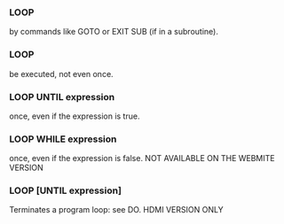 

### LOOP

 by commands like GOTO or EXIT SUB (if in a subroutine).

### LOOP

 be executed, not even once.

### LOOP UNTIL expression

 once, even if the expression is true.

### LOOP WHILE expression

 once, even if the expression is false. NOT AVAILABLE ON THE WEBMITE VERSION

### LOOP [UNTIL expression]

 Terminates a program loop: see DO. HDMI VERSION ONLY